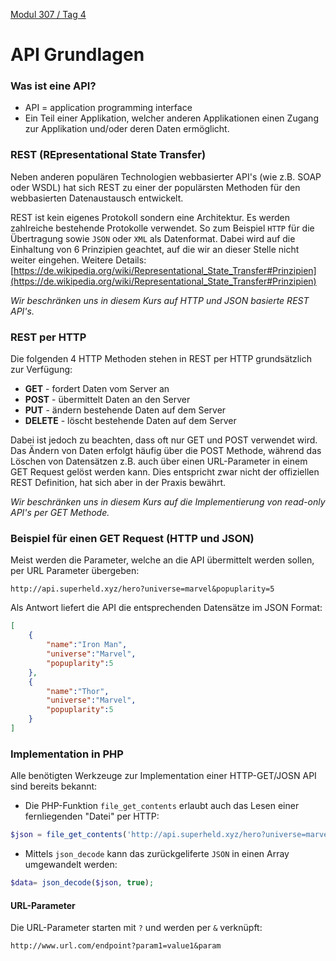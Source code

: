  [Modul 307 / Tag 4](/ilv.307/04-modul-307)

# API Grundlagen
### Was ist eine API?
- API = application programming interface
- Ein Teil einer Applikation, welcher anderen Applikationen einen Zugang zur Applikation und/oder deren Daten ermöglicht.

### REST (REpresentational State Transfer)
Neben anderen populären Technologien webbasierter API's (wie z.B. SOAP oder WSDL) hat sich REST zu einer der populärsten Methoden für den webbasierten Datenaustausch entwickelt.
 
REST ist kein eigenes Protokoll sondern eine Architektur. Es werden zahlreiche bestehende Protokolle verwendet. So zum Beispiel `HTTP` für die Übertragung sowie `JSON` oder `XML` als Datenformat. Dabei wird auf die Einhaltung von 6 Prinzipien geachtet, auf die wir an dieser Stelle nicht weiter eingehen. Weitere Details:
[https://de.wikipedia.org/wiki/Representational_State_Transfer#Prinzipien](https://de.wikipedia.org/wiki/Representational_State_Transfer#Prinzipien)

 *Wir beschränken uns in diesem Kurs auf HTTP und JSON basierte REST API's.*

 

### REST per HTTP
Die folgenden 4 HTTP Methoden stehen in REST per HTTP grundsätzlich zur Verfügung:
-   **GET**  - fordert Daten vom Server an
-   **POST**  - übermittelt Daten an den Server
-   **PUT**  - ändern bestehende Daten auf dem Server
-   **DELETE**  - löscht bestehende Daten auf dem Server

Dabei ist jedoch zu beachten, dass oft nur  GET und POST verwendet wird. Das Ändern von Daten erfolgt häufig über die POST Methode, während das Löschen von Datensätzen z.B. auch über einen URL-Parameter in einem GET Request gelöst werden kann. Dies entspricht zwar nicht der offiziellen REST Definition, hat sich aber in der Praxis bewährt.

 *Wir beschränken uns in diesem Kurs auf die Implementierung von read-only API's per GET Methode.*

### Beispiel für einen GET Request (HTTP und JSON)
Meist werden die Parameter, welche an die API übermittelt werden sollen, per URL Parameter übergeben:
```
http://api.superheld.xyz/hero?universe=marvel&popuplarity=5
```  
Als Antwort liefert die API die entsprechenden Datensätze im JSON Format:
```json
[
	{
		"name":"Iron Man",
		"universe":"Marvel",
		"popuplarity":5
	},
	{
		"name":"Thor",
		"universe":"Marvel",
		"popuplarity":5
	}
]
```  

### Implementation in PHP
Alle benötigten Werkzeuge zur Implementation einer HTTP-GET/JOSN API sind bereits bekannt:
- Die PHP-Funktion `file_get_contents` erlaubt auch das Lesen einer fernliegenden "Datei" per HTTP:
```php
$json = file_get_contents('http://api.superheld.xyz/hero?universe=marvel&popuplarity=5');
```
- Mittels `json_decode` kann das zurückgeliferte `JSON` in einen Array umgewandelt werden:
```php
$data= json_decode($json, true);
```

#### URL-Parameter

Die URL-Parameter starten mit `?` und werden per `&` verknüpft:

`http://www.url.com/endpoint?param1=value1&param`
<!--stackedit_data:
eyJoaXN0b3J5IjpbMjA0ODg3NjQwNywtNjgxMTEwOTMwLDE2OT
k4MDgyMCwtOTAzMDU0NTg3LC0xOTIyMDg5NjA4LC0xODk2NjA0
NzI2LC0zMDUxNTc1MDldfQ==
-->